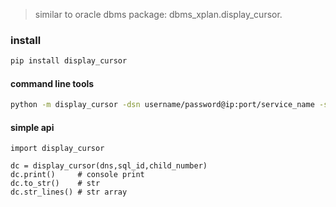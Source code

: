> similar to oracle dbms package: dbms_xplan.display_cursor.

### install
```sh
pip install display_cursor
```

#### command line tools
```sh
python -m display_cursor -dsn username/password@ip:port/service_name -sql_id xxx -child_number 0 -[print|file]
```

#### simple api
```py3
import display_cursor

dc = display_cursor(dns,sql_id,child_number)
dc.print()     # console print
dc.to_str()    # str
dc.str_lines() # str array
```
